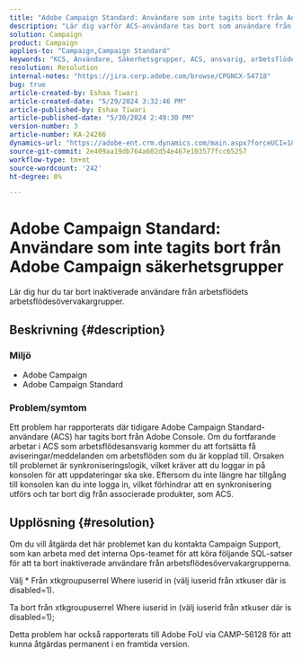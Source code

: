 ```yaml
---
title: "Adobe Campaign Standard: Användare som inte tagits bort från Adobe Campaign säkerhetsgrupper"
description: "Lär dig varför ACS-användare tas bort som användare från Adobe-konsolen."
solution: Campaign
product: Campaign
applies-to: "Campaign,Campaign Standard"
keywords: "KCS, Användare, Säkerhetsgrupper, ACS, ansvarig, arbetsflöde, meddelanden, synkroniseringslogik, problem, uppdatering, konsol"
resolution: Resolution
internal-notes: "https://jira.corp.adobe.com/browse/CPGNCX-54718"
bug: true
article-created-by: Eshaa Tiwari
article-created-date: "5/29/2024 3:32:46 PM"
article-published-by: Eshaa Tiwari
article-published-date: "5/30/2024 2:49:30 PM"
version-number: 3
article-number: KA-24286
dynamics-url: "https://adobe-ent.crm.dynamics.com/main.aspx?forceUCI=1&pagetype=entityrecord&etn=knowledgearticle&id=d00080b1-d01d-ef11-840b-6045bd026dc7"
source-git-commit: 2e409aa19db764a602d54e467e103577fcc65257
workflow-type: tm+mt
source-wordcount: '242'
ht-degree: 0%

---
```


# Adobe Campaign Standard: Användare som inte tagits bort från Adobe Campaign säkerhetsgrupper


Lär dig hur du tar bort inaktiverade användare från arbetsflödets arbetsflödesövervakargrupper.

## Beskrivning {#description}


### Miljö

- Adobe Campaign
- Adobe Campaign Standard


### Problem/symtom

Ett problem har rapporterats där tidigare Adobe Campaign Standard-användare (ACS) har tagits bort från Adobe Console. Om du fortfarande arbetar i ACS som arbetsflödesansvarig kommer du att fortsätta få aviseringar/meddelanden om arbetsflöden som du är kopplad till. Orsaken till problemet är synkroniseringslogik, vilket kräver att du loggar in på konsolen för att uppdateringar ska ske. Eftersom du inte längre har tillgång till konsolen kan du inte logga in, vilket förhindrar att en synkronisering utförs och tar bort dig från associerade produkter, som ACS.


## Upplösning {#resolution}


Om du vill åtgärda det här problemet kan du kontakta Campaign Support, som kan arbeta med det interna Ops-teamet för att köra följande SQL-satser för att ta bort inaktiverade användare från arbetsflödesövervakargrupperna.

Välj \* Från xtkgroupuserrel Where iuserid in (välj iuserid från xtkuser där is disabled=1).

Ta bort från xtkgroupuserrel Where iuserid in (välj iuserid från xtkuser där is disabled=1);

Detta problem har också rapporterats till Adobe FoU via CAMP-56128 för att kunna åtgärdas permanent i en framtida version.
